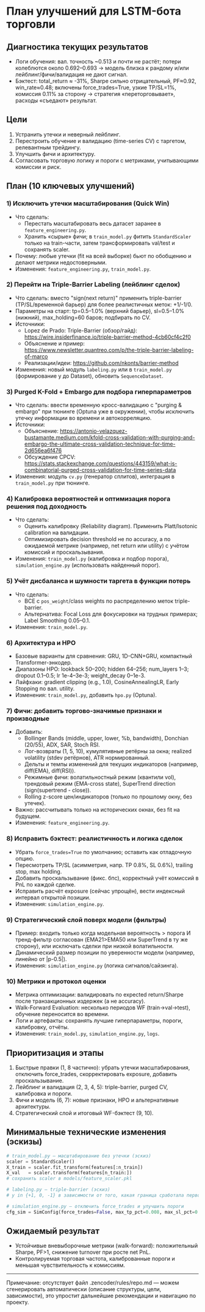 # План улучшений для LSTM-бота торговли

## Диагностика текущих результатов
- Логи обучения: вал. точность ~0.513 и почти не растёт; потери колеблются около 0.692–0.693 → модель близка к рандому и/или лейблинг/фичи/валидация не дают сигнал.
- Бэктест: total_return ≈ -31%, Sharpe сильно отрицательный, PF≈0.92, win_rate≈0.48; включены force_trades=True, узкие TP/SL=1%, комиссия 0.11% за сторону → стратегия «переторговывает», расходы «съедают» результат.

## Цели
1) Устранить утечки и неверный лейблинг.
2) Перестроить обучение и валидацию (time-series CV) с таргетом, релевантным трейдингу.
3) Улучшить фичи и архитектуру.
4) Согласовать торговую логику и пороги с метриками, учитывающими комиссии и риск.

## План (10 ключевых улучшений)

### 1) Исключить утечки масштабирования (Quick Win)
- Что сделать:
  - Перестать масштабировать весь датасет заранее в `feature_engineering.py`.
  - Хранить «сырые» фичи; в `train_model.py` фитить `StandardScaler` только на train-части, затем трансформировать val/test и сохранять scaler.
- Почему: любые утечки (fit на всей выборке) бьют по обобщению и делают метрики недостоверными.
- Изменения: `feature_engineering.py`, `train_model.py`.

### 2) Перейти на Triple-Barrier Labeling (лейблинг сделок)
- Что сделать: вместо "sign(next return)" применить triple-barrier (TP/SL/временной барьер) для более реалистичных меток: +1/-1/0.
- Параметры на старт: tp=0.5–1.0% (верхний барьер), sl=0.5–1.0% (нижний), max_holding=60 баров; подбирать по CV.
- Источники:
  - Lopez de Prado: Triple-Barrier (обзор/гайд): https://wire.insiderfinance.io/triple-barrier-method-4cb60cf4c2f0
  - Объяснение и пример: https://www.newsletter.quantreo.com/p/the-triple-barrier-labeling-of-marco
  - Реализации/идеи: https://github.com/nkonts/barrier-method
- Изменения: новый модуль `labeling.py` или в `train_model.py` (формирование y до Dataset), обновить `SequenceDataset`.

### 3) Purged K-Fold + Embargo для подбора гиперпараметров
- Что сделать: ввести временную кросс-валидацию с "purging & embargo" при тюнинге (Optuna уже в окружении), чтобы исключить утечку информации во времени и автокорреляцию.
- Источники:
  - Объяснение: https://antonio-velazquez-bustamante.medium.com/kfold-cross-validation-with-purging-and-embargo-the-ultimate-cross-validation-technique-for-time-2d656ea6f476
  - Обсуждение CPCV: https://stats.stackexchange.com/questions/443159/what-is-combinatorial-purged-cross-validation-for-time-series-data
- Изменения: модуль `cv.py` (генератор сплитов), интеграция в `train_model.py` при тюнинге.

### 4) Калибровка вероятностей и оптимизация порога решения под доходность
- Что сделать:
  - Оценить калибровку (Reliability diagram). Применить Platt/Isotonic calibration на валидации.
  - Оптимизировать decision threshold не по accuracy, а по ожидаемой метрике (например, net return или utility) с учётом комиссий и проскальзывания.
- Изменения: `train_model.py` (калибровка и подбор порога), `simulation_engine.py` (использовать найденный порог).

### 5) Учёт дисбаланса и шумности таргета в функции потерь
- Что сделать: 
  - BCE с `pos_weight`/class weights по распределению меток triple-barrier.
  - Альтернатива: Focal Loss для фокусировки на трудных примерах; Label Smoothing 0.05–0.1.
- Изменения: `train_model.py`.

### 6) Архитектура и HPO
- Базовые варианты для сравнения: GRU, 1D-CNN+GRU, компактный Transformer-энкодер.
- Диапазоны HPO: lookback 50–200; hidden 64–256; num_layers 1–3; dropout 0.1–0.5; lr 1e-4–3e-3; weight_decay 0–1e-3.
- Лайфхаки: gradient clipping (e.g., 1.0), CosineAnnealingLR, Early Stopping по вал. utility.
- Изменения: `train_model.py`, добавить `hpo.py` (Optuna).

### 7) Фичи: добавить торгово-значимые признаки и производные
- Добавить:
  - Bollinger Bands (middle, upper, lower, %b, bandwidth), Donchian (20/55), ADX, SAR, Stoch RSI.
  - Лог-возвраты (1, 5, 10), кумулятивные ретёрны за окна; realized volatility (stdev ретёрнов), ATR нормированный.
  - Дельты и темпы изменений для текущих индикаторов (например, diff(EMA), diff(RSI)).
  - Режимные фичи: волатильностный режим (квантили vol), трендовый режим (EMA-cross state), SuperTrend direction (sign(supertrend - close)).
  - Rolling z-score цен/индикаторов (только по прошлому окну, без утечек).
- Важно: рассчитывать только на исторических окнах, без fit на будущем.
- Изменения: `feature_engineering.py`.

### 8) Исправить бэктест: реалистичность и логика сделок
- Убрать `force_trades=True` по умолчанию; оставить как отладочную опцию.
- Пересмотреть TP/SL (асимметрия, напр. TP 0.8%, SL 0.6%), trailing stop, max holding.
- Добавить проскальзывание (фикс. бпс), корректный учёт комиссий в PnL по каждой сделке.
- Исправить расчёт exposure (сейчас упрощён), вести индексный интервал открытой позиции.
- Изменения: `simulation_engine.py`.

### 9) Стратегический слой поверх модели (фильтры)
- Пример: входить только когда модельная вероятность > порога И тренд-фильтр согласован (EMA21>EMA50 или SuperTrend в ту же сторону), или исключать сделки при низкой волатильности.
- Динамический размер позиции по уверенности модели (например, линейно от |p-0.5|).
- Изменения: `simulation_engine.py` (логика сигналов/сайзинга).

### 10) Метрики и протокол оценки
- Метрика оптимизации: валидировать по expected return/Sharpe после транзакционных издержек (а не accuracy).
- Walk-Forward Evaluation: несколько периодов WF (train→val→test), обучение переносится во времени.
- Логи и артефакты: сохранять лучшие гиперпараметры, пороги, калибровку, отчёты.
- Изменения: `train_model.py`, `simulation_engine.py`, `logs`.

## Приоритизация и этапы
1) Быстрые правки (1, 8 частично): убрать утечки масштабирования, отключить force_trades, скорректировать exposure, добавить проскальзывание.
2) Лейблинг и валидация (2, 3, 4, 5): triple-barrier, purged CV, калибровка и пороги.
3) Фичи и модель (6, 7): новые признаки, HPO и альтернативные архитектуры.
4) Стратегический слой и итоговый WF-бэктест (9, 10).

## Минимальные технические изменения (эскизы)

```python
# train_model.py — масштабирование без утечки (эскиз)
scaler = StandardScaler()
X_train = scaler.fit_transform(features[:n_train])
X_val   = scaler.transform(features[n_train:])
# сохранить scaler в models/feature_scaler.pkl
```

```python
# labeling.py — triple-barrier (эскиз)
# y in {+1, 0, -1} в зависимости от того, какая граница сработала первой.
```

```python
# simulation_engine.py — отключить force_trades и улучшить пороги
cfg_sim = SimConfig(force_trades=False, max_tp_pct=0.008, max_sl_pct=0.006)
```

## Ожидаемый результат
- Устойчивые вневыборочные метрики (walk-forward): положительный Sharpe, PF>1, снижение turnover при росте net PnL.
- Контролируемая торговая частота, калиброванные пороги и меньшая чувствительность к комиссиям.

---
Примечание: отсутствует файл .zencoder/rules/repo.md — можем сгенерировать автоматически (описание структуры, цели, зависимости), это упростит дальнейшие рекомендации и навигацию по проекту.